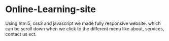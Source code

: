 # Online-Learning-site
Using html5, css3 and javascript we made fully responsive website. which can be scroll down when we click to the different menu like about, services, contact us  ect.

